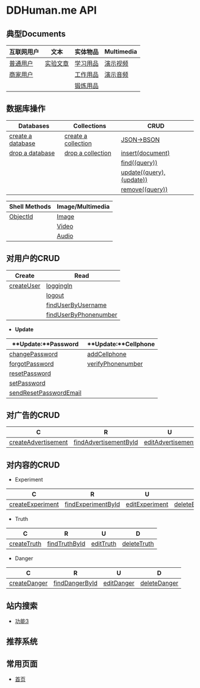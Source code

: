 # DDHuman.me API

## 典型Documents

| 互联网用户 | 文本 | 实体物品 | **Multimedia** |
|---------|--------|---------|--------|
|[普通用户]|[实验文章]|[学习用品]|[演示视频]|
|[商家用户]|         |[工作用品]|[演示音频]|
|    	  |         |[锻炼用品]|         |

[普通用户]: /chapters/典型Documents/普通用户.md
[商家用户]: /chapters/典型Documents/商家用户.md

[实验文章]: /chapters/典型Documents/实验文章.md

[学习用品]: /chapters/典型Documents/学习用品.md
[工作用品]: /chapters/典型Documents/工作用品.md
[锻炼用品]: /chapters/典型Documents/锻炼用品.md

[演示视频]: /chapters/典型Documents/演示视频.md
[演示音频]: /chapters/典型Documents/演示音频.md

## 数据库操作

| Databases | Collections | **CRUD** | 
|---------|--------|--------|
|[create a database]|[create a collection]|[JSON->BSON]|
|[drop a database]|[drop a collection]|[insert(document)]|
|				  |					  |[find((query))]|
|				  |					  |[update((query),(update))]|
|				  |					  |[remove((query))]|

[create a database]: /chapters/数据库操作/create-a-database.md
[drop a database]: /chapters/数据库操作/drop-a-database.md

[create a collection]: /chapters/数据库操作/create-a-collection.md
[drop a collection]: /chapters/数据库操作/drop-a-collection.md

[JSON->BSON]: /chapters/数据库操作/JSON-BSON.md
[insert(document)]: /chapters/数据库操作/insert(document).md
[find((query))]: /chapters/数据库操作/find((query)).md
[update((query),(update))]: /chapters/数据库操作/update((query),(update)).md
[remove((query))]: /chapters/数据库操作/remove((query)).md

| Shell Methods | **Image/Multimedia** | 
|---------|--------|
|[ObjectId]|[Image]|
|		   |[Video]|
|		   |[Audio]|

[ObjectId]: /chapters/数据库操作/ObjectId.md

[Image]: /chapters/数据库操作/Image.md
[Video]: /chapters/数据库操作/Video.md
[Audio]: /chapters/数据库操作/Audio.md

## 对用户的CRUD

| **Create** | **Read** | 
|---------|--------|
|[createUser]|[loggingIn]|
|			 |[logout]|
|			 |[findUserByUsername]|
|			 |[findUserByPhonenumber]|			 



[createUser]: /chapters/对用户的CRUD/createUser.md

[loggingIn]: /chapters/对用户的CRUD/loggingIn.md
[logout]: /chapters/对用户的CRUD/logout.md
[findUserByUsername]: /chapters/对用户的CRUD/findUserByUsername.md
[findUserByPhonenumber]: /chapters/对用户的CRUD/findUserByPhonenumber.md
  
- **Update**

| **Update:**Password | **Update:**Cellphone | 
|---------|--------|
|[changePassword]|[addCellphone]|
|[forgotPassword]|[verifyPhonenumber]|
|[resetPassword] |					 |
|[setPassword]   |					 |			 
|[sendResetPasswordEmail]|			 |

[changePassword]: /chapters/对用户的CRUD/changePassword.md
[forgotPassword]: /chapters/对用户的CRUD/forgotPassword.md
[resetPassword]: /chapters/对用户的CRUD/resetPassword.md
[setPassword]: /chapters/对用户的CRUD/setPassword.md
[sendResetPasswordEmail]: /chapters/对用户的CRUD/sendResetPasswordEmail.md

[addCellphone]: /chapters/对用户的CRUD/addCellphone.md
[verifyPhonenumber]: /chapters/对用户的CRUD/verifyPhonenumber.md

## 对广告的CRUD

| **C** | **R** | **U** | **D** |
|---------|--------|---------|--------|
|[createAdvertisement]|[findAdvertisementById]|[editAdvertisement]|[deleteAdvertisement]|

[createAdvertisement]: /chapters/对内容的CRUD/createAdvertisement.md
[findAdvertisementById]: /chapters/对内容的CRUD/findAdvertisementById.md
[editAdvertisement]: /chapters/对内容的CRUD/editAdvertisement.md
[deleteAdvertisement]: /chapters/对内容的CRUD/deleteAdvertisement.md

## 对内容的CRUD

- Experiment

| **C** | **R** | **U** | **D** |
|---------|--------|---------|--------|
|[createExperiment]|[findExperimentById]|[editExperiment]|[deleteExperiment]|

[createExperiment]: /chapters/对内容的CRUD/createExperiment.md
[findExperimentById]: /chapters/对内容的CRUD/findExperimentById.md
[editExperiment]: /chapters/对内容的CRUD/editExperiment.md
[deleteExperiment]: /chapters/对内容的CRUD/deleteExperiment.md

- Truth

| **C** | **R** | **U** | **D** |
|---------|--------|---------|--------|
|[createTruth]|[findTruthById]|[editTruth]|[deleteTruth]|

[createTruth]: /chapters/对内容的CRUD/createTruth.md
[findTruthById]: /chapters/对内容的CRUD/findTruthById.md
[editTruth]: /chapters/对内容的CRUD/editTruth.md
[deleteTruth]: /chapters/对内容的CRUD/deleteTruth.md

- Danger

| **C** | **R** | **U** | **D** |
|---------|--------|---------|--------|
|[createDanger]|[findDangerById]|[editDanger]|[deleteDanger]|

[createDanger]: /chapters/对内容的CRUD/createDanger.md
[findDangerById]: /chapters/对内容的CRUD/findDangerById.md
[editDanger]: /chapters/对内容的CRUD/editDanger.md
[deleteDanger]: /chapters/对内容的CRUD/deleteDanger.md

## 站内搜索
- [功能3](/chapters/站内搜索/功能3.md)

## 推荐系统

## 常用页面
- [首页](/chapters/常用页面/首页.md)